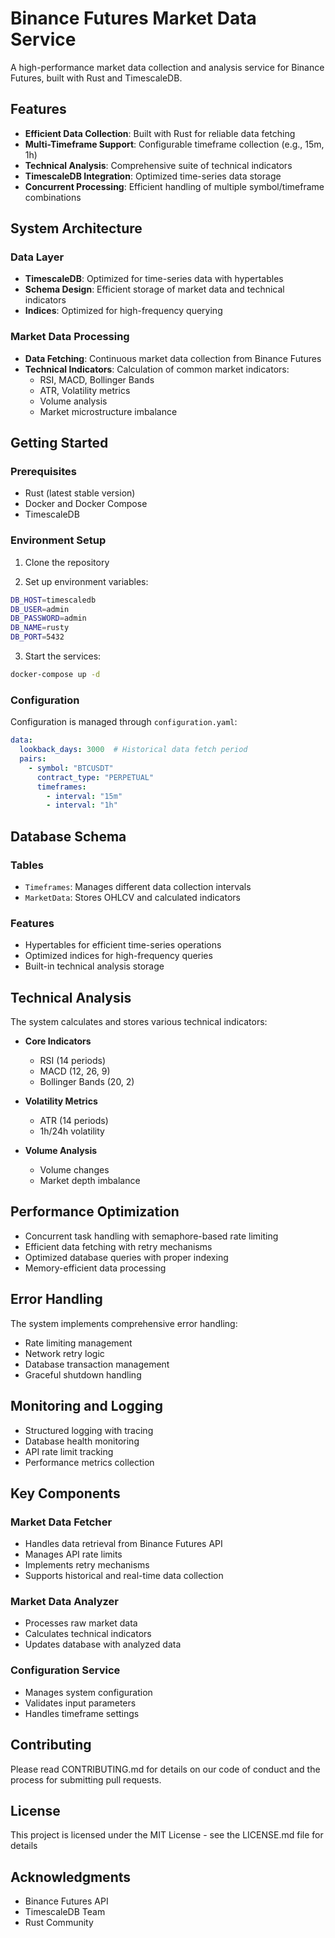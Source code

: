# Binance Futures Market Data Service

A high-performance market data collection and analysis service for Binance Futures, built with Rust and TimescaleDB.

## Features

- **Efficient Data Collection**: Built with Rust for reliable data fetching
- **Multi-Timeframe Support**: Configurable timeframe collection (e.g., 15m, 1h)
- **Technical Analysis**: Comprehensive suite of technical indicators
- **TimescaleDB Integration**: Optimized time-series data storage
- **Concurrent Processing**: Efficient handling of multiple symbol/timeframe combinations

## System Architecture

### Data Layer
- **TimescaleDB**: Optimized for time-series data with hypertables
- **Schema Design**: Efficient storage of market data and technical indicators
- **Indices**: Optimized for high-frequency querying

### Market Data Processing
- **Data Fetching**: Continuous market data collection from Binance Futures
- **Technical Indicators**: Calculation of common market indicators:
  - RSI, MACD, Bollinger Bands
  - ATR, Volatility metrics
  - Volume analysis
  - Market microstructure imbalance

## Getting Started

### Prerequisites
- Rust (latest stable version)
- Docker and Docker Compose
- TimescaleDB

### Environment Setup

1. Clone the repository

2. Set up environment variables:
```bash
DB_HOST=timescaledb
DB_USER=admin
DB_PASSWORD=admin
DB_NAME=rusty
DB_PORT=5432
```

3. Start the services:
```bash
docker-compose up -d
```

### Configuration

Configuration is managed through `configuration.yaml`:

```yaml
data:
  lookback_days: 3000  # Historical data fetch period
  pairs:
    - symbol: "BTCUSDT"
      contract_type: "PERPETUAL"
      timeframes:
        - interval: "15m"
        - interval: "1h"
```

## Database Schema

### Tables
- `Timeframes`: Manages different data collection intervals
- `MarketData`: Stores OHLCV and calculated indicators

### Features
- Hypertables for efficient time-series operations
- Optimized indices for high-frequency queries
- Built-in technical analysis storage

## Technical Analysis

The system calculates and stores various technical indicators:

- **Core Indicators**
  - RSI (14 periods)
  - MACD (12, 26, 9)
  - Bollinger Bands (20, 2)

- **Volatility Metrics**
  - ATR (14 periods)
  - 1h/24h volatility

- **Volume Analysis**
  - Volume changes
  - Market depth imbalance

## Performance Optimization

- Concurrent task handling with semaphore-based rate limiting
- Efficient data fetching with retry mechanisms
- Optimized database queries with proper indexing
- Memory-efficient data processing

## Error Handling

The system implements comprehensive error handling:
- Rate limiting management
- Network retry logic
- Database transaction management
- Graceful shutdown handling

## Monitoring and Logging

- Structured logging with tracing
- Database health monitoring
- API rate limit tracking
- Performance metrics collection

## Key Components

### Market Data Fetcher
- Handles data retrieval from Binance Futures API
- Manages API rate limits
- Implements retry mechanisms
- Supports historical and real-time data collection

### Market Data Analyzer
- Processes raw market data
- Calculates technical indicators
- Updates database with analyzed data

### Configuration Service
- Manages system configuration
- Validates input parameters
- Handles timeframe settings

## Contributing

Please read CONTRIBUTING.md for details on our code of conduct and the process for submitting pull requests.

## License

This project is licensed under the MIT License - see the LICENSE.md file for details

## Acknowledgments

- Binance Futures API
- TimescaleDB Team
- Rust Community
